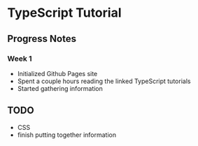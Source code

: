 # TypeScript Tutorial
## Progress Notes
### Week 1
 - Initialized Github Pages site
 - Spent a couple hours reading the linked TypeScript tutorials
 - Started gathering information
   

## TODO
 - CSS
 - finish putting together information
